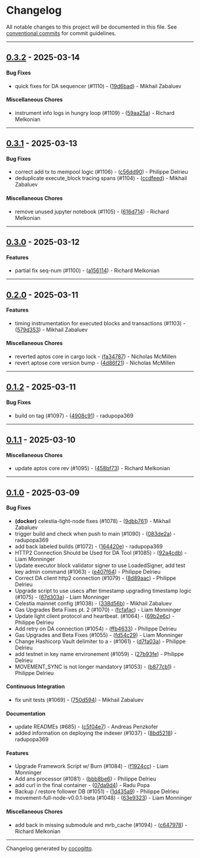 # Changelog
All notable changes to this project will be documented in this file. See [conventional commits](https://www.conventionalcommits.org/) for commit guidelines.

- - -
## [0.3.2](https://github.com/movementlabsxyz/movement/compare/19d6bad30f58c7647c05c95e763229d05c3c9713..0.3.2) - 2025-03-14
#### Bug Fixes
- quick fixes for DA sequencer (#1110) - ([19d6bad](https://github.com/movementlabsxyz/movement/commit/19d6bad30f58c7647c05c95e763229d05c3c9713)) - Mikhail Zabaluev
#### Miscellaneous Chores
- instrument info logs in hungry loop (#1109) - ([59aa25a](https://github.com/movementlabsxyz/movement/commit/59aa25a43ec6b02273c04944537b6d0b03d1a4f4)) - Richard Melkonian

- - -

## [0.3.1](https://github.com/movementlabsxyz/movement/compare/616d714d116e8361583eead2170fe0e7d0f8735c..0.3.1) - 2025-03-13
#### Bug Fixes
- correct add tx to mempool logic (#1106) - ([c56dd90](https://github.com/movementlabsxyz/movement/commit/c56dd9078622e800fe160514613cc1b596e35132)) - Philippe Delrieu
- deduplicate execute_block tracing spans (#1104) - ([ccdfeed](https://github.com/movementlabsxyz/movement/commit/ccdfeedb92fb425057669b7291c4eb86fc0e5d18)) - Mikhail Zabaluev
#### Miscellaneous Chores
- remove unused jupyter notebook (#1105) - ([616d714](https://github.com/movementlabsxyz/movement/commit/616d714d116e8361583eead2170fe0e7d0f8735c)) - Richard Melkonian

- - -

## [0.3.0](https://github.com/movementlabsxyz/movement/compare/a156114149ef6e7329fed7cd22d1420d3df2be94..0.3.0) - 2025-03-12
#### Features
- partial fix seq-num (#1100) - ([a156114](https://github.com/movementlabsxyz/movement/commit/a156114149ef6e7329fed7cd22d1420d3df2be94)) - Richard Melkonian

- - -

## [0.2.0](https://github.com/movementlabsxyz/movement/compare/4d86f21c69e1feac44a6e2897eeb68573b5929b5..0.2.0) - 2025-03-11
#### Features
- timing instrumentation for executed blocks and transactions (#1103) - ([579d353](https://github.com/movementlabsxyz/movement/commit/579d3538fb3e60e33008f5d1c801d43ada072a18)) - Mikhail Zabaluev
#### Miscellaneous Chores
- reverted aptos core in cargo lock - ([fa34787](https://github.com/movementlabsxyz/movement/commit/fa34787284b4766b690fd4d0c0b5e48f311eb031)) - Nicholas McMillen
- revert aptose core version bump - ([4d86f21](https://github.com/movementlabsxyz/movement/commit/4d86f21c69e1feac44a6e2897eeb68573b5929b5)) - Nicholas McMillen

- - -

## [0.1.2](https://github.com/movementlabsxyz/movement/compare/4908c91905d3732f8907d0bcf653e8d639f7491f..0.1.2) - 2025-03-11
#### Bug Fixes
- build on tag (#1097) - ([4908c91](https://github.com/movementlabsxyz/movement/commit/4908c91905d3732f8907d0bcf653e8d639f7491f)) - radupopa369

- - -

## [0.1.1](https://github.com/movementlabsxyz/movement/compare/458bf73817a0e53432492845817e8bf51710be75..0.1.1) - 2025-03-10
#### Miscellaneous Chores
- update aptos core rev (#1095) - ([458bf73](https://github.com/movementlabsxyz/movement/commit/458bf73817a0e53432492845817e8bf51710be75)) - Richard Melkonian

- - -

## [0.1.0](https://github.com/movementlabsxyz/movement/compare/8bd5218892a8e493a25309ef2e012463bc3c3543..0.1.0) - 2025-03-09
#### Bug Fixes
- **(docker)** celestia-light-node fixes (#1078) - ([9dbb761](https://github.com/movementlabsxyz/movement/commit/9dbb76125a4d4759ab4da19db83ef19ceb69cd90)) - Mikhail Zabaluev
- trigger build and check when push to main (#1090) - ([083de2a](https://github.com/movementlabsxyz/movement/commit/083de2a2f73851d1ad32d401b360281d3ef558b0)) - radupopa369
- add back labeled builds (#1072) - ([164420e](https://github.com/movementlabsxyz/movement/commit/164420e53d6992a74b610a0330cee1eeb3f7f9d4)) - radupopa369
- HTTP2 Connection Should be Used for DA Tool (#1085) - ([92a4cdb](https://github.com/movementlabsxyz/movement/commit/92a4cdb6781d8136966db9dfe8ec95e28204bc54)) - Liam Monninger
- Update executor block validator signer to use LoadedSigner, add test key admin command (#1063) - ([e407f64](https://github.com/movementlabsxyz/movement/commit/e407f641c854457e03daffc674c72eca19914e89)) - Philippe Delrieu
- Correct DA client http2 connection (#1079) - ([8d89aac](https://github.com/movementlabsxyz/movement/commit/8d89aac3e3d34736c3963eb6ac4edb1907ebfa22)) - Philippe Delrieu
- Upgrade script to use usecs after timestamp upgrading timestamp logic (#1075) - ([67d303a](https://github.com/movementlabsxyz/movement/commit/67d303af80cbd1dce41bd7710352caeb2341ac2d)) - Liam Monninger
- Celestia mainnet config (#1038) - ([338d56b](https://github.com/movementlabsxyz/movement/commit/338d56b724fabc4b54e6bef1c74a95f0fb4528c6)) - Mikhail Zabaluev
- Gas Upgrades Beta Fixes pt. 2 (#1070) - ([fcfafac](https://github.com/movementlabsxyz/movement/commit/fcfafac3b03ec01f0afacf07cde84d84100cc6e4)) - Liam Monninger
- Update light client protocol and heartbeat. (#1064) - ([69b2e6c](https://github.com/movementlabsxyz/movement/commit/69b2e6cab8247f49fc231a6c1a0ea1fa665a0161)) - Philippe Delrieu
- Add retry on DA connection (#1054) - ([ffb4633](https://github.com/movementlabsxyz/movement/commit/ffb463324321b06e21fc08cbbfd75304f7c4b3fe)) - Philippe Delrieu
- Gas Upgrades and Beta Fixes (#1055) - ([fd54c29](https://github.com/movementlabsxyz/movement/commit/fd54c29fffb81c38c2321f4393a9ffbf23d00c77)) - Liam Monninger
- Change Hashicorp Vault delimiter to a - (#1061) - ([d7fa03a](https://github.com/movementlabsxyz/movement/commit/d7fa03a30922b38b888bee1799615dab3e55d20f)) - Philippe Delrieu
- add testnet in key name environement (#1059) - ([27b93fe](https://github.com/movementlabsxyz/movement/commit/27b93fe3d3752c016213c6aa14b974611818860d)) - Philippe Delrieu
- MOVEMENT_SYNC is not longer mandatory  (#1053) - ([b877cb1](https://github.com/movementlabsxyz/movement/commit/b877cb11465a1c57c06d603d6f02eac60280b8f8)) - Philippe Delrieu
#### Continuous Integration
- fix unit tests (#1069) - ([750d594](https://github.com/movementlabsxyz/movement/commit/750d5947867668321dfc8792b4a75c6071639899)) - Mikhail Zabaluev
#### Documentation
- update READMEs (#685) - ([c5f04e7](https://github.com/movementlabsxyz/movement/commit/c5f04e7008a3aa7bfaaefe1de308fd31d34fec62)) - Andreas Penzkofer
- added information on deploying the indexer (#1037) - ([8bd5218](https://github.com/movementlabsxyz/movement/commit/8bd5218892a8e493a25309ef2e012463bc3c3543)) - radupopa369
#### Features
- Upgrade Framework Script w/ Burn (#1084) - ([f1924cc](https://github.com/movementlabsxyz/movement/commit/f1924ccf5f7d161e9b24304fa75867afea8a8a68)) - Liam Monninger
- Add ans processor (#1081) - ([bbb8be6](https://github.com/movementlabsxyz/movement/commit/bbb8be6c665d7602862f6b26997ed8e72f8b0920)) - Philippe Delrieu
- add curl in the final container - ([07da9d4](https://github.com/movementlabsxyz/movement/commit/07da9d474992477125b6917ac2b0bd898de33a44)) - Radu Popa
- Backup / restore follower DB (#1051) - ([1d435a9](https://github.com/movementlabsxyz/movement/commit/1d435a9118afce0c271e453b441b33ca61fed0a6)) - Philippe Delrieu
- movement-full-node-v0.0.1-beta (#1048) - ([63e9323](https://github.com/movementlabsxyz/movement/commit/63e9323ef9d7bb7cba32b59d6b3a5d2eea6ae8e9)) - Liam Monninger
#### Miscellaneous Chores
- add back in missing submodule and mrb_cache (#1094) - ([c647978](https://github.com/movementlabsxyz/movement/commit/c64797837f8430bcb9aae3c88a1023d4198a0533)) - Richard Melkonian

- - -

Changelog generated by [cocogitto](https://github.com/cocogitto/cocogitto).